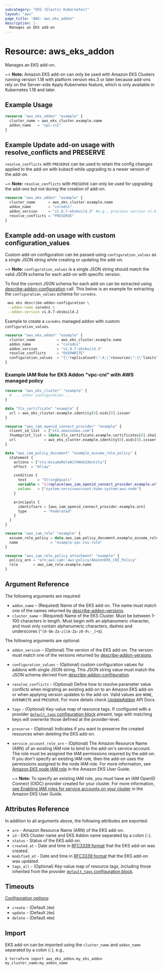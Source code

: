 ```yaml
---
subcategory: "EKS (Elastic Kubernetes)"
layout: "aws"
page_title: "AWS: aws_eks_addon"
description: |-
  Manages an EKS add-on
---
```


# Resource: aws_eks_addon

Manages an EKS add-on.

~> **Note:** Amazon EKS add-on can only be used with Amazon EKS Clusters
running version 1.18 with platform version eks.3 or later
because add-ons rely on the Server-side Apply Kubernetes feature,
which is only available in Kubernetes 1.18 and later.

## Example Usage

```terraform
resource "aws_eks_addon" "example" {
  cluster_name = aws_eks_cluster.example.name
  addon_name   = "vpc-cni"
}
```

## Example Update add-on usage with resolve_conflicts and PRESERVE
`resolve_conflicts` with `PRESERVE` can be used to retain the config changes applied to the add-on with kubectl while upgrading to a newer version of the add-on.

~> **Note:** `resolve_conflicts` with `PRESERVE` can only be used for upgrading the add-ons but not during the creation of add-on.

```terraform
resource "aws_eks_addon" "example" {
  cluster_name      = aws_eks_cluster.example.name
  addon_name        = "coredns"
  addon_version     = "v1.8.7-eksbuild.3" #e.g., previous version v1.8.7-eksbuild.2 and the new version is v1.8.7-eksbuild.3
  resolve_conflicts = "PRESERVE"
}
```

## Example add-on usage with custom configuration_values
Custom add-on configuration can be passed using `configuration_values` as a single JSON string while creating or updating the add-on.

~> **Note:** `configuration_values` is a single JSON string should match the valid JSON schema for each add-on with specific version.

To find the correct JSON schema for each add-on can be extracted using [describe-addon-configuration](https://docs.aws.amazon.com/cli/latest/reference/eks/describe-addon-configuration.html) call.
This below is an example for extracting the `configuration_values` schema for `coredns`.

```bash
 aws eks describe-addon-configuration \
 --addon-name coredns \
 --addon-version v1.8.7-eksbuild.2
```

Example to create a `coredns` managed addon with custom `configuration_values`.

```terraform
resource "aws_eks_addon" "example" {
  cluster_name          = aws_eks_cluster.example.name
  addon_name            = "coredns"
  addon_version         = "v1.8.7-eksbuild.3"
  resolve_conflicts     = "OVERWRITE"
  configuration_values  = "{\"replicaCount\":4,\"resources\":{\"limits\":{\"cpu\":\"100m\",\"memory\":\"150Mi\"},\"requests\":{\"cpu\":\"100m\",\"memory\":\"150Mi\"}}}"
}
```

### Example IAM Role for EKS Addon "vpc-cni" with AWS managed policy

```terraform
resource "aws_eks_cluster" "example" {
  # ... other configuration ...
}

data "tls_certificate" "example" {
  url = aws_eks_cluster.example.identity[0].oidc[0].issuer
}

resource "aws_iam_openid_connect_provider" "example" {
  client_id_list  = ["sts.amazonaws.com"]
  thumbprint_list = [data.tls_certificate.example.certificates[0].sha1_fingerprint]
  url             = aws_eks_cluster.example.identity[0].oidc[0].issuer
}

data "aws_iam_policy_document" "example_assume_role_policy" {
  statement {
    actions = ["sts:AssumeRoleWithWebIdentity"]
    effect  = "Allow"

    condition {
      test     = "StringEquals"
      variable = "${replace(aws_iam_openid_connect_provider.example.url, "https://", "")}:sub"
      values   = ["system:serviceaccount:kube-system:aws-node"]
    }

    principals {
      identifiers = [aws_iam_openid_connect_provider.example.arn]
      type        = "Federated"
    }
  }
}

resource "aws_iam_role" "example" {
  assume_role_policy = data.aws_iam_policy_document.example_assume_role_policy.json
  name               = "example-vpc-cni-role"
}

resource "aws_iam_role_policy_attachment" "example" {
  policy_arn = "arn:aws:iam::aws:policy/AmazonEKS_CNI_Policy"
  role       = aws_iam_role.example.name
}
```

## Argument Reference

The following arguments are required:

* `addon_name` – (Required) Name of the EKS add-on. The name must match one of
  the names returned by [describe-addon-versions](https://docs.aws.amazon.com/cli/latest/reference/eks/describe-addon-versions.html).
* `cluster_name` – (Required) Name of the EKS Cluster. Must be between 1-100 characters in length. Must begin with an alphanumeric character, and must only contain alphanumeric characters, dashes and underscores (`^[0-9A-Za-z][A-Za-z0-9\-_]+$`).

The following arguments are optional:

* `addon_version` – (Optional) The version of the EKS add-on. The version must
  match one of the versions returned by [describe-addon-versions](https://docs.aws.amazon.com/cli/latest/reference/eks/describe-addon-versions.html).
* `configuration_values` - (Optional) custom configuration values for addons with single JSON string. This JSON string value must match the JSON schema derived from [describe-addon-configuration](https://docs.aws.amazon.com/cli/latest/reference/eks/describe-addon-configuration.html).
* `resolve_conflicts` - (Optional) Define how to resolve parameter value conflicts
  when migrating an existing add-on to an Amazon EKS add-on or when applying
  version updates to the add-on. Valid values are `NONE`, `OVERWRITE` and `PRESERVE`. For more details check [UpdateAddon](https://docs.aws.amazon.com/eks/latest/APIReference/API_UpdateAddon.html) API Docs.
* `tags` - (Optional) Key-value map of resource tags. If configured with a provider [`default_tags` configuration block](https://registry.terraform.io/providers/hashicorp/aws/latest/docs#default_tags-configuration-block) present, tags with matching keys will overwrite those defined at the provider-level.
* `preserve` - (Optional) Indicates if you want to preserve the created resources when deleting the EKS add-on.
* `service_account_role_arn` - (Optional) The Amazon Resource Name (ARN) of an
  existing IAM role to bind to the add-on's service account. The role must be
  assigned the IAM permissions required by the add-on. If you don't specify
  an existing IAM role, then the add-on uses the permissions assigned to the node
  IAM role. For more information, see [Amazon EKS node IAM role](https://docs.aws.amazon.com/eks/latest/userguide/create-node-role.html)
  in the Amazon EKS User Guide.
  
  ~> **Note:** To specify an existing IAM role, you must have an IAM OpenID Connect (OIDC)
  provider created for your cluster. For more information, [see Enabling IAM roles
  for service accounts on your cluster](https://docs.aws.amazon.com/eks/latest/userguide/enable-iam-roles-for-service-accounts.html)
  in the Amazon EKS User Guide.

## Attributes Reference

In addition to all arguments above, the following attributes are exported:

* `arn` - Amazon Resource Name (ARN) of the EKS add-on.
* `id` - EKS Cluster name and EKS Addon name separated by a colon (`:`).
* `status` - Status of the EKS add-on.
* `created_at` - Date and time in [RFC3339 format](https://tools.ietf.org/html/rfc3339#section-5.8) that the EKS add-on was created.
* `modified_at` - Date and time in [RFC3339 format](https://tools.ietf.org/html/rfc3339#section-5.8) that the EKS add-on was updated.
* `tags_all` - (Optional) Key-value map of resource tags, including those inherited from the provider [`default_tags` configuration block](https://registry.terraform.io/providers/hashicorp/aws/latest/docs#default_tags-configuration-block).

## Timeouts

[Configuration options](https://developer.hashicorp.com/terraform/language/resources/syntax#operation-timeouts):

* `create` - (Default `20m`)
* `update` - (Default `20m`)
* `delete` - (Default `40m`)

## Import

EKS add-on can be imported using the `cluster_name` and `addon_name` separated by a colon (`:`), e.g.,

```
$ terraform import aws_eks_addon.my_eks_addon my_cluster_name:my_addon_name
```
